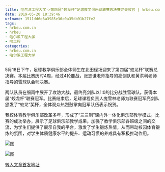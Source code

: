 ```yaml
---
title: 哈尔滨工程大学->第四届“蛟龙杯”足球教学俱乐部联赛总决赛完美收官 | hrbeu.com.cn
date: 2019-05-20 18:39:46
urlname: 1511dd6e3a3985e36c0a35db91b27fe2
tags: 
- hrbeu.com.cn
- hrbeu
- 哈尔滨工程大学
- 哈工程
categories:
- hrbeu.com.cn
- 哈尔滨工程大学
---
```



[](/news/UploadFiles_4906/201905/2019052016544823.jpg)

5月18日下午，足球教学俱乐部全体师生在北田径场迎来了第四届“蛟龙杯”联赛总决赛。本届比赛历时4周，经过4轮鏖战，张志谦老师指导的亮剑队和黄洪利老师指导的雪球队会师决赛。

[](/news/UploadFiles_4906/201905/2019052016550222.jpg)

两队队员在细雨中展开了攻防大战，最终亮剑队以1:0的比分战胜雪球队，获得本届“蛟龙杯”联赛冠军。比赛结束后，足球课程负责人庞雪林老师为联赛冠军亮剑队颁发了“蛟龙”奖杯，全体观众热烈鼓掌向冠军队伍表示祝贺。

我校体育教学俱乐部改革多年，形成了“三三制”课内外一体化俱乐部教学模式。比赛的成功举办，展示了足球俱乐部教学成果，加强了教学俱乐部各班级之间的交流，为学生们提供了展示自我的平台，激发了学生锻炼热情，从而带动校园体育锻炼的氛围，对学生体质健康水平的提升、运动习惯的养成具有积极推动作用。



![图](http://gongxue.cn/news/UploadFiles_4906/201905/2019052016550222.jpg)

![图](http://gongxue.cn/news/UploadFiles_4906/201905/2019052016544823.jpg)

[转入文章首发地址](http://gongxue.cn/news/2019/201905/news_195503.html)
